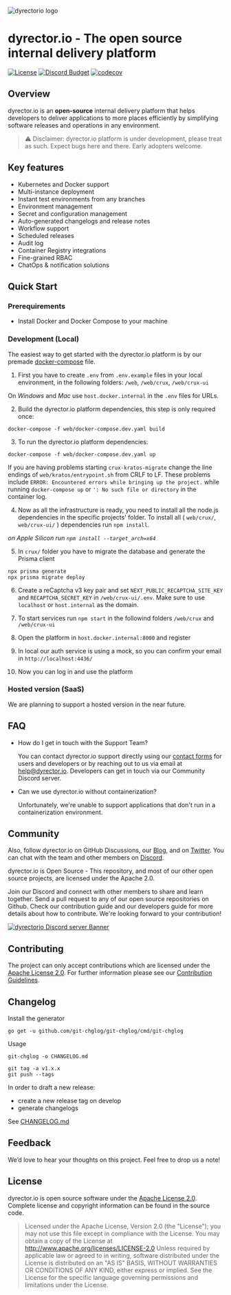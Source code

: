 ![dyrectorio logo](dyrectorio.svg)

# dyrector.io - The open source internal delivery platform

[![License](https://img.shields.io/badge/licence-Apache%202.0-brightgreen.svg?style=flat)](LICENSE)
[![Discord Budget](https://img.shields.io/discord/797082431902449694)](https://discord.gg/pZWbd4fxga)
[![codecov](https://img.shields.io/codecov/c/github/dyrector-io/dyrectorio/develop?logo=Go&token=F5TZTAJTKX)](https://codecov.io/gh/dyrector-io/dyrectorio)

## Overview

dyrector.io is an **open-source** internal delivery platform that helps developers to deliver applications to more places efficiently by simplifying software releases and operations in any environment.

> ⚠️ Disclaimer: dyrector.io platform is under development, please treat as such. Expect bugs here and there. Early adopters welcome.

## Key features

- Kubernetes and Docker support
- Multi-instance deployment
- Instant test environments from any branches
- Environment management
- Secret and configuration management
- Auto-generated changelogs and release notes
- Workflow support
- Scheduled releases
- Audit log
- Container Registry integrations
- Fine-grained RBAC
- ChatOps & notification solutions

## Quick Start

### Prerequirements

- Install Docker and Docker Compose to your machine

### Development (Local)
The easiest way to get started with the dyrector.io platform is by our premade [docker-compose](./web/docker-compose.dev.yaml) file.

1. First you have to create `.env` from `.env.example` files in your local environment, in the following folders: `/web`, `/web/crux`, `/web/crux-ui`

On *Windows* and *Mac* use `host.docker.internal` in the `.env` files for URLs.

2. Build the dyrector.io platform dependencies, this step is only required once: 
```
docker-compose -f web/docker-compose.dev.yaml build
```

3. To run the dyrector.io platform dependencies:
```
docker-compose -f web/docker-compose.dev.yaml up
```

If you are having problems starting `crux-kratos-migrate` change the line endings of `web/kratos/entrypoint.sh` from CRLF to LF. These problems include `ERROR: Encountered errors while bringing up the project.` while running `docker-compose up` or `': No such file or directory` in the container log.

4. Now as all the infrastructure is ready, you need to install all the node.js dependencies in the specific projects' folder. To install all (  `web/crux/`, `web/crux-ui/` ) dependencies run `npm install`.

_on Apple Silicon run `npm install --target_arch=x64`_

5. In `crux/` folder you have to migrate the database and generate the Prisma client
```
npx prisma generate
npx prisma migrate deploy
```

6. Create a reCaptcha v3 key pair and set `NEXT_PUBLIC_RECAPTCHA_SITE_KEY` and `RECAPTCHA_SECRET_KEY` in `/web/crux-ui/.env`. Make sure to use `localhost` or `host.internal` as the domain.

7. To start services run `npm start` in the followind folders `/web/crux` and `/web/crux-ui`

8. Open the platform in `host.docker.internal:8000` and register

9. In local our auth service is using a mock, so you can confirm your email in `http://localhost:4436/`

10. Now you can log in and use the platform

### Hosted version (SaaS)

We are planning to support a hosted version in the near future.

## FAQ

- How do I get in touch with the Support Team?

    You can contact dyrector.io support directly using our [contact forms](https://dyrector.io/contact) for users and developers or by reaching out to us via email at help@dyrector.io. Developers can get in touch via our Community Discord server.

- Can we use dyrector.io without containerization?

    Unfortunately, we're unable to support applications that don't run in a containerization environment.


## Community

Also, follow dyrector.io on GitHub Discussions, our [Blog](https://blog.dyrector.io), and on [Twitter](https://twitter.com/dyrectorio). You can chat with the team and other members on [Discord](https://discord.gg/pZWbd4fxga).

dyrector.io is Open Source - This repository, and most of our other open source projects, are licensed under the Apache 2.0.

Join our Discord and connect with other members to share and learn together.
Send a pull request to any of our open source repositories on Github. Check our contribution guide and our developers guide for more details about how to contribute. We're looking forward to your contribution!

[![dyrectorio Discord server Banner](https://discordapp.com/api/guilds/797082431902449694/widget.png?style=banner2)](https://discord.gg/pZWbd4fxga)

## Contributing
The project can only accept contributions which are licensed under the [Apache License 2.0](LICENSE). For further information please see our [Contribution Guidelines](CONTRIBUTING.md).

## Changelog

Install the generator
```
go get -u github.com/git-chglog/git-chglog/cmd/git-chglog
```

Usage
```
git-chglog -o CHANGELOG.md
```

```
git tag -a v1.x.x
git push --tags
```

In order to draft a new release: 
- create a new release tag on develop
- generate changelogs

See [CHANGELOG.md](CHANGELOG.md) 

## Feedback

We’d love to hear your thoughts on this project. Feel free to drop us a note!

## License
dyrector.io is open source software under the [Apache License 2.0](LICENSE). Complete license and copyright information can be found in the source code.


> Licensed under the Apache License, Version 2.0 (the "License"); you may not use this file except in compliance with the License. You may obtain a copy of the License at http://www.apache.org/licenses/LICENSE-2.0 Unless required by applicable law or agreed to in writing, software distributed under the License is distributed on an "AS IS" BASIS, WITHOUT WARRANTIES OR CONDITIONS OF ANY KIND, either express or implied. See the License for the specific language governing permissions and limitations under the License.
